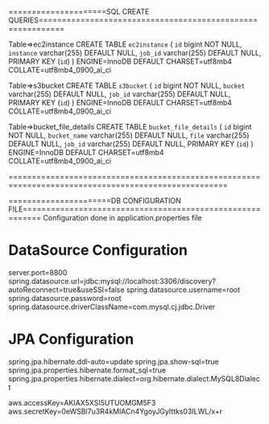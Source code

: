 =====================SQL CREATE QUERIES===========================================================

Table=>ec2instance
CREATE TABLE `ec2instance` (
`id` bigint NOT NULL,
`instance` varchar(255) DEFAULT NULL,
`job_id` varchar(255) DEFAULT NULL,
PRIMARY KEY (`id`)
) ENGINE=InnoDB DEFAULT CHARSET=utf8mb4 COLLATE=utf8mb4_0900_ai_ci

Table=>s3bucket
CREATE TABLE `s3bucket` (
`id` bigint NOT NULL,
`bucket` varchar(255) DEFAULT NULL,
`job_id` varchar(255) DEFAULT NULL,
PRIMARY KEY (`id`)
) ENGINE=InnoDB DEFAULT CHARSET=utf8mb4 COLLATE=utf8mb4_0900_ai_ci

Table=>bucket_file_details
CREATE TABLE `bucket_file_details` (
`id` bigint NOT NULL,
`bucket_name` varchar(255) DEFAULT NULL,
`file` varchar(255) DEFAULT NULL,
`job_id` varchar(255) DEFAULT NULL,
PRIMARY KEY (`id`)
) ENGINE=InnoDB DEFAULT CHARSET=utf8mb4 COLLATE=utf8mb4_0900_ai_ci

=====================================================================================================

======================DB CONFIGURATION FILE==========================================================
Configuration done in application.properties file

# DataSource Configuration
server.port=8800
spring.datasource.url=jdbc:mysql://localhost:3306/discovery?autoReconnect=true&useSSl=false
spring.datasource.username=root
spring.datasource.password=root
spring.datasource.driverClassName=com.mysql.cj.jdbc.Driver

# JPA Configuration
spring.jpa.hibernate.ddl-auto=update
spring.jpa.show-sql=true
spring.jpa.properties.hibernate.format_sql=true
spring.jpa.properties.hibernate.dialect=org.hibernate.dialect.MySQL8Dialect

aws.accessKey=AKIAX5XSI5UTUOMGM5F3
aws.secretKey=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